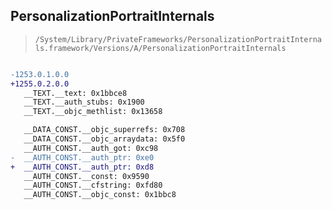 ## PersonalizationPortraitInternals

> `/System/Library/PrivateFrameworks/PersonalizationPortraitInternals.framework/Versions/A/PersonalizationPortraitInternals`

```diff

-1253.0.1.0.0
+1255.0.2.0.0
   __TEXT.__text: 0x1bbce8
   __TEXT.__auth_stubs: 0x1900
   __TEXT.__objc_methlist: 0x13658

   __DATA_CONST.__objc_superrefs: 0x708
   __DATA_CONST.__objc_arraydata: 0x5f0
   __AUTH_CONST.__auth_got: 0xc98
-  __AUTH_CONST.__auth_ptr: 0xe0
+  __AUTH_CONST.__auth_ptr: 0xd8
   __AUTH_CONST.__const: 0x9590
   __AUTH_CONST.__cfstring: 0xfd80
   __AUTH_CONST.__objc_const: 0x1bbc8

```
